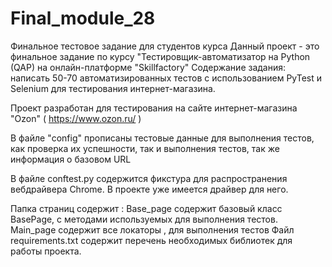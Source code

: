# Final_module_28
Финальное тестовое задание для студентов курса
Данный проект - это финальное задание по курсу "Тестировщик-автоматизатор на Python (QAP) на онлайн-платформе "Skillfactory" Содержание задания: написать 50-70 автоматизированных тестов с использованием PyTest и Selenium для тестирования интернет-магазина.

Проект разработан для тестирования на сайте интернет-магазина "Ozon" ( https://www.ozon.ru/ )

В файле "config" прописаны тестовые данные для выполнения тестов, как проверка их успешности, так и выполнения тестов, так же информация о базовом URL

В файле conftest.py содержится фикстура для распространения вебдрайвера Chrome. В проекте уже имеется драйвер для него.

Папка страниц содержит : Base_page содержит базовый класс BasePage, c методами используемых для выполнения тестов. Main_page содержит все локаторы , для выполнения тестов
Файл requirements.txt содержит перечень необходимых библиотек для работы проекта.
